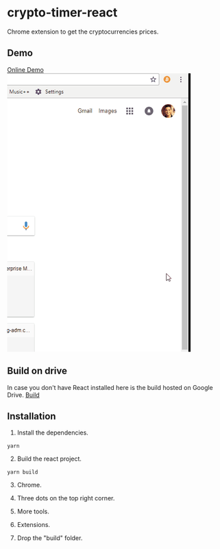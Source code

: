 # crypto-timer-react
Chrome extension to get the cryptocurrencies prices.

## Demo
[Online Demo](https://alenkart.github.io/crypto-timer-react/)  
![alt text](public/demo.gif)

## Build on drive
In case you don't have React installed here is the build hosted on Google Drive.
[Build](https://drive.google.com/drive/folders/1YngAtd-gqJCvuFfTIbG1v7Eb1pm0_gxa)

## Installation
  1) Install the dependencies.
   ```
   yarn
   ```
  
  2) Build the react project.
  ```
  yarn build
  ```
  
  3) Chrome.
  
  4) Three dots on the top right corner.
  
  5) More tools.
  
  6) Extensions.
  
  7) Drop the "build" folder.
